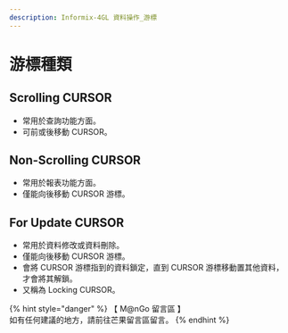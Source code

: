 ```yaml
---
description: Informix-4GL 資料操作_游標
---
```


# 游標種類

## Scrolling CURSOR

* 常用於查詢功能方面。
* 可前或後移動 CURSOR。

## Non-Scrolling CURSOR

* 常用於報表功能方面。
* 僅能向後移動 CURSOR 游標。

## For Update CURSOR

* 常用於資料修改或資料刪除。
* 僅能向後移動 CURSOR 游標。
* 會將 CURSOR 游標指到的資料鎖定，直到 CURSOR 游標移動置其他資料，才會將其解鎖。
* 又稱為 Locking CURSOR。

{% hint style="danger" %}
【 M@nGo 留言區 】\
如有任何建議的地方，請前往芒果留言區留言。
{% endhint %}

